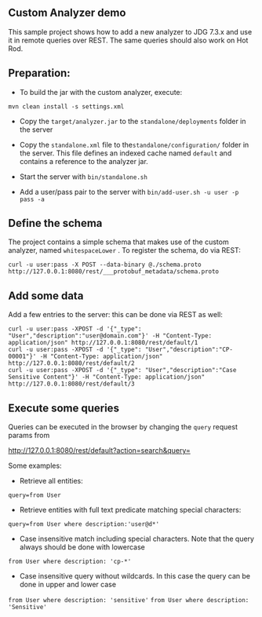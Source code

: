  Custom Analyzer demo
--------------------

 This sample project shows how to add a new analyzer to JDG 7.3.x and use it in remote queries over REST. The same queries should also work on Hot Rod.


## Preparation:

* To build the jar with the custom analyzer, execute:

```mvn clean install -s settings.xml```
    
* Copy the ```target/analyzer.jar``` to the ```standalone/deployments``` folder in the server

* Copy the ```standalone.xml``` file to the```standalone/configuration/``` folder in the server. This file defines an indexed cache named ```default``` and contains a reference to the analyzer jar.

* Start the server with ```bin/standalone.sh```

* Add a user/pass pair to the server with ```bin/add-user.sh -u user -p pass -a```

## Define the schema

The project contains a simple schema that makes use of the custom analyzer, named ```whitespaceLower``` . To register the schema, do via REST:

```
curl -u user:pass -X POST --data-binary @./schema.proto http://127.0.0.1:8080/rest/___protobuf_metadata/schema.proto
```

## Add some data

Add a few entries to the server: this can be done via REST as well:

```
curl -u user:pass -XPOST -d '{"_type": "User","description":"user@domain.com"}' -H "Content-Type: application/json" http://127.0.0.1:8080/rest/default/1
curl -u user:pass -XPOST -d '{"_type": "User","description":"CP-00001"}' -H "Content-Type: application/json" http://127.0.0.1:8080/rest/default/2
curl -u user:pass -XPOST -d '{"_type": "User","description":"Case Sensitive Content"}' -H "Content-Type: application/json" http://127.0.0.1:8080/rest/default/3
```

## Execute some queries

Queries can be executed in the browser by changing the ```query``` request params from

http://127.0.0.1:8080/rest/default?action=search&query=

Some examples:

* Retrieve all entities:

```query=from User```  

* Retrieve entities with full text predicate matching special characters:

```query=from User where description:'user@d*'``` 

* Case insensitive match including special characters. Note that the query always should be done with lowercase

```from User where description: 'cp-*'```

* Case insensitive query without wildcards. In this case the query can be done in upper and lower case

```from User where description: 'sensitive'```
```from User where description: 'Sensitive'```



